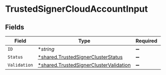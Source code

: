 # TrustedSignerCloudAccountInput


## Fields

| Field                                                                                                  | Type                                                                                                   | Required                                                                                               | Description                                                                                            |
| ------------------------------------------------------------------------------------------------------ | ------------------------------------------------------------------------------------------------------ | ------------------------------------------------------------------------------------------------------ | ------------------------------------------------------------------------------------------------------ |
| `ID`                                                                                                   | **string*                                                                                              | :heavy_minus_sign:                                                                                     | N/A                                                                                                    |
| `Status`                                                                                               | [*shared.TrustedSignerClusterStatus](../../../pkg/models/shared/trustedsignerclusterstatus.md)         | :heavy_minus_sign:                                                                                     | N/A                                                                                                    |
| `Validation`                                                                                           | [*shared.TrustedSignerClusterValidation](../../../pkg/models/shared/trustedsignerclustervalidation.md) | :heavy_minus_sign:                                                                                     | N/A                                                                                                    |